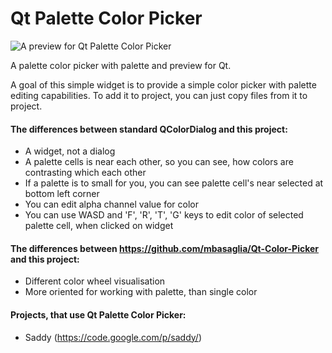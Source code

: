 Qt Palette Color Picker
=======================

![A preview for Qt Palette Color Picker](https://trello-attachments.s3.amazonaws.com/503608c12380a31f336bde54/53b04363ff70f412f5ef6ed5/269x188/452033f845bc29c77844ee813274b6bd/screenshot.PNG "A preview for Qt Palette Color Picker")

A palette color picker  with palette and preview for Qt.

A goal of this simple widget is to provide a simple color picker with palette editing capabilities.
To add it to project, you can just copy files from it to project.

#### The differences between standard QColorDialog and this project:

* A widget, not a dialog
* A palette cells is near each other, so you can see, how colors are contrasting which each other
* If a palette is to small for you, you can see palette cell's near selected at bottom left corner
* You can edit alpha channel value for color
* You can use WASD and 'F', 'R', 'T', 'G' keys to edit color of selected palette cell, when clicked on widget


#### The differences between https://github.com/mbasaglia/Qt-Color-Picker and this project:

* Different color wheel visualisation
* More oriented for working with palette, than single color


#### Projects, that use Qt Palette Color Picker:

* Saddy (https://code.google.com/p/saddy/)



